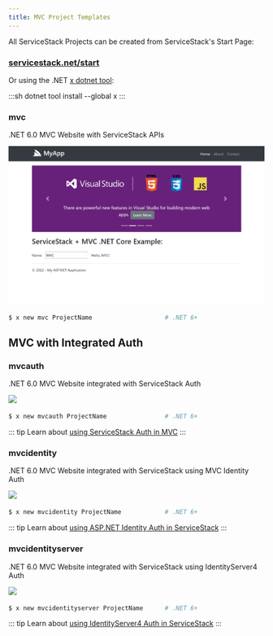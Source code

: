 ```yaml
---
title: MVC Project Templates
---
```


All ServiceStack Projects can be created from ServiceStack's Start Page:

<h3 class="m-0 py-4 text-4xl text-center"><a href="https://servicestack.net/start">servicestack.net/start</a></h3>

Or using the .NET [x dotnet tool](/dotnet-new):

:::sh
dotnet tool install --global x
:::


### mvc

.NET 6.0 MVC Website with ServiceStack APIs

[![](https://raw.githubusercontent.com/ServiceStack/Assets/master/csharp-templates/mvc.png)](https://github.com/NetCoreTemplates/mvc)

```bash
$ x new mvc ProjectName                    # .NET 6+
```

## MVC with Integrated Auth

### mvcauth

.NET 6.0 MVC Website integrated with ServiceStack Auth

[![](https://raw.githubusercontent.com/ServiceStack/docs/master/docs/images/auth/signin/mvcauth.png)](https://github.com/NetCoreTemplates/mvcauth)

```bash
$ x new mvcauth ProjectName                # .NET 6+
```

::: tip
Learn about [using ServiceStack Auth in MVC](/authentication-identity-servicestack)
:::

### mvcidentity

.NET 6.0 MVC Website integrated with ServiceStack using MVC Identity Auth

[![](https://raw.githubusercontent.com/ServiceStack/docs/master/docs/images/auth/signin/mvcidentity.png)](https://github.com/NetCoreTemplates/mvcidentity)

```bash
$ x new mvcidentity ProjectName            # .NET 6+
```

::: tip
Learn about [using ASP.NET Identity Auth in ServiceStack](/authentication-identity-aspnet)
:::

### mvcidentityserver

.NET 6.0 MVC Website integrated with ServiceStack using IdentityServer4 Auth

[![](https://raw.githubusercontent.com/ServiceStack/docs/master/docs/images/auth/signin/mvcidentityserver.png)](https://github.com/NetCoreTemplates/mvcidentityserver)

```bash
$ x new mvcidentityserver ProjectName      # .NET 6+
```

::: tip
Learn about [using IdentityServer4 Auth in ServiceStack](/authentication-identity-aspnet)
:::
